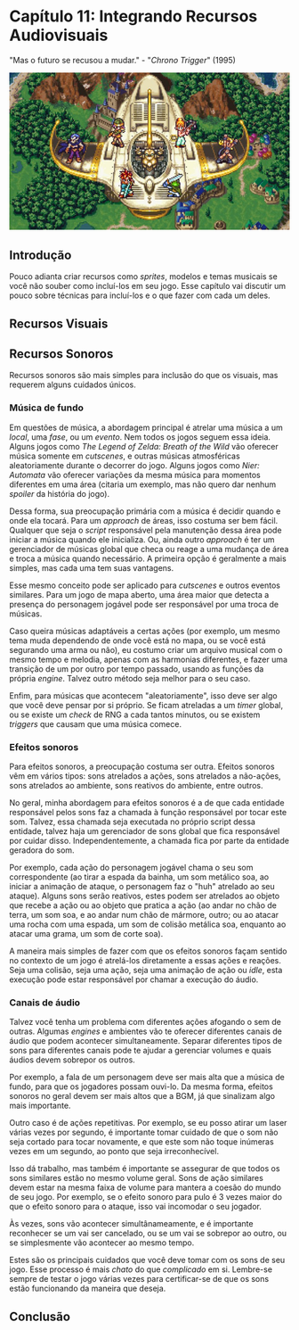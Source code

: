 
# Capítulo 11: Integrando Recursos Audiovisuais
"Mas o futuro se recusou a mudar." - "_Chrono Trigger_" (1995)

![Capítulo 11 capa](../Arquivos/Imagens/capa_11.jpg 'But the future refused to change.')

## Introdução
Pouco adianta criar recursos como _sprites_, modelos e temas musicais se você não souber como incluí-los em seu jogo. Esse capítulo vai discutir um pouco sobre técnicas para incluí-los e o que fazer com cada um deles.

## Recursos Visuais

## Recursos Sonoros
Recursos sonoros são mais simples para inclusão do que os visuais, mas requerem alguns cuidados únicos.

### Música de fundo
Em questões de música, a abordagem principal é atrelar uma música a um _local_, uma _fase_, ou um _evento_. Nem todos os jogos seguem essa ideia. Alguns jogos como _The Legend of Zelda: Breath of the Wild_ vão oferecer música somente em _cutscenes_, e outras músicas atmosféricas aleatoriamente durante o decorrer do jogo. Alguns jogos como _Nier: Automata_ vão oferecer variações da mesma música para momentos diferentes em uma área (citaria um exemplo, mas não quero dar nenhum _spoiler_ da história do jogo).

Dessa forma, sua preocupação primária com a música é decidir quando e onde ela tocará. Para um _approach_ de áreas, isso costuma ser bem fácil. Qualquer que seja o _script_ responsável pela manutenção dessa área pode iniciar a música quando ele inicializa. Ou, ainda outro _approach_ é ter um gerenciador de músicas global que checa ou reage a uma mudança de área e troca a música quando necessário. A primeira opção é geralmente a mais simples, mas cada uma tem suas vantagens.

Esse mesmo conceito pode ser aplicado para _cutscenes_ e outros eventos similares. Para um jogo de mapa aberto, uma área maior que detecta a presença do personagem jogável pode ser responsável por uma troca de músicas.

Caso queira músicas adaptáveis a certas ações (por exemplo, um mesmo tema muda dependendo de onde você está no mapa, ou se você está segurando uma arma ou não), eu costumo criar um arquivo musical com o mesmo tempo e melodia, apenas com as harmonias diferentes, e fazer uma transição de um por outro por tempo passado, usando as funções da própria _engine_. Talvez outro método seja melhor para o seu caso.

Enfim, para músicas que acontecem "aleatoriamente", isso deve ser algo que você deve pensar por si próprio. Se ficam atreladas a um _timer_ global, ou se existe um _check_ de RNG a cada tantos minutos, ou se existem _triggers_ que causam que uma música comece.

### Efeitos sonoros
Para efeitos sonoros, a preocupação costuma ser outra. Efeitos sonoros vêm em vários tipos: sons atrelados a ações, sons atrelados a não-ações, sons atrelados ao ambiente, sons reativos do ambiente, entre outros.

No geral, minha abordagem para efeitos sonoros é a de que cada entidade responsável pelos sons faz a chamada à função responsável por tocar este som. Talvez, essa chamada seja executada no próprio script dessa entidade, talvez haja um gerenciador de sons global que fica responsável por cuidar disso. Independentemente, a chamada fica por parte da entidade geradora do som.

Por exemplo, cada ação do personagem jogável chama o seu som correspondente (ao tirar a espada da bainha, um som metálico soa, ao iniciar a animação de ataque, o personagem faz o "huh" atrelado ao seu ataque). Alguns sons serão reativos, estes podem ser atrelados ao objeto que recebe a ação ou ao objeto que pratica a ação (ao andar no chão de terra, um som soa, e ao andar num chão de mármore, outro; ou ao atacar uma rocha com uma espada, um som de colisão metálica soa, enquanto ao atacar uma grama, um som de corte soa).

A maneira mais simples de fazer com que os efeitos sonoros façam sentido no contexto de um jogo é atrelá-los diretamente a essas ações e reações. Seja uma colisão, seja uma ação, seja uma animação de ação ou _idle_, esta execução pode estar responsável por chamar a execução do áudio.

### Canais de áudio
Talvez você tenha um problema com diferentes ações afogando o sem de outras. Algumas _engines_ e ambientes vão te oferecer diferentes canais de áudio que podem acontecer simultaneamente. Separar diferentes tipos de sons para diferentes canais pode te ajudar a gerenciar volumes e quais áudios devem sobrepor os outros.

Por exemplo, a fala de um personagem deve ser mais alta que a música de fundo, para que os jogadores possam ouvi-lo. Da mesma forma, efeitos sonoros no geral devem ser mais altos que a BGM, já que sinalizam algo mais importante.

Outro caso é de ações repetitivas. Por exemplo, se eu posso atirar um laser várias vezes por segundo, é importante tomar cuidado de que o som não seja cortado para tocar novamente, e que este som não toque inúmeras vezes em um segundo, ao ponto que seja irreconhecível.

Isso dá trabalho, mas também é importante se assegurar de que todos os sons similares estão no mesmo volume geral. Sons de ação similares devem estar na mesma faixa de volume para mantera a coesão do mundo de seu jogo. Por exemplo, se o efeito sonoro para pulo é 3 vezes maior do que o efeito sonoro para o ataque, isso vai incomodar o seu jogador.

Às vezes, sons vão acontecer simultânameamente, e é importante reconhecer se um vai ser cancelado, ou se um vai se sobrepor ao outro, ou se simplesmente vão acontecer ao mesmo tempo.

Estes são os principais cuidados que você deve tomar com os sons de seu jogo. Esse processo é mais _chato_ do que _complicado_ em si. Lembre-se sempre de testar o jogo várias vezes para certificar-se de que os sons estão funcionando da maneira que deseja.

## Conclusão
